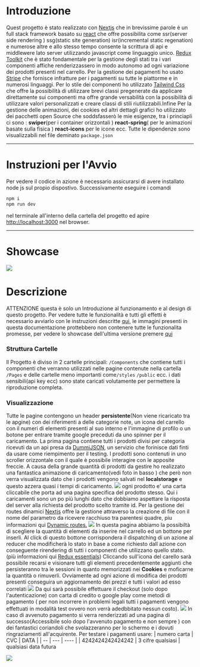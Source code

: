 # Introduzione

Quest progetto è stato realizzato con [Nextjs](https://nextjs.org/) che in brevissime parole è un full stack framework basato su [react]('https://reactjs.org/) che offre possibilita come ssr(server side rendering ) ssg(static site generation) isr(incremental static regenation) e numerose altre e allo stesso tempo consente la scrittura di api e middlewere lato server utilizzando javascript come linguaggio unico. [Redux Toolkit](https://redux-toolkit.js.org/) che è stato fondamentale per la gestione degli stati tra i vari componenti affiche renderizzassero in modo autonomo ad ogni variazione dei prodotti presenti nel carrello. Per la gestione dei pagamenti ho usato [Stripe]('https://stripe.com/com) che fornisce infratture per i pagamenti su tutte le piattorme e in numerosi linguaggi. Per lo stile dei componenti ho utilizzato [Tailwind Css](https://tailwindcss.com/) che offre la possibilità di utilizzare brevi classi pregenerate da applicare direttamente sui componenti ma offre grande versabilità con la possibilità di utilizzare valori personalizzati e creare classi di stili riutilizzabili.Infine Per la gestione delle animazioni, dei cookies ed altri dettagli grafici ho utilizzato dei pacchetti open Source che soddsfasserò le mie esigenze, tra i princiapli ci sono : **swiper**(per i container orizzontali ) **react-spring**( per le animazioni basate sulla fisica ) **react-icons** per le icone ecc. Tutte le dipendenze sono visualizzabili nel file deminato `package.json`

---

# Instruzioni per l'Avvio

Per vedere il codice in azione è necessario assicurarsi di avere installato node js sul propio dispostivo. Successivamente eseguire i comandi

```bash
npm i
npm run dev
```

nel terminale all'interno della cartella del progetto ed apire [http://localhost:3000](http://localhost:3000) nel browser.

---

# Showcase

[![](https://drive.google.com/uc?export=download&id=1TLT_ojP-qiaZDQ-vNp9-UMOOc7TJ3z2G)](https://drive.google.com/file/d/1cbQ_o3IUreZhhf15HFRJf12rZLlciIjw/view?usp=sharing 'Premi per visualizzare')

# Descrizione

ATTENZIONE questa è solo un Introduzione al funzionamento e al design di questo progetto. Per vedere tutte le funzionalità e tutti gli effetti è necessario avviarlo con le instruzioni descritte [qui](#instruzioni-per-lavvio), le immagini presenti in questa documentazione prottebbero non contenere tutte le funzionalita promesse, per vedere lo showcase dell'ultima versione premere [qui](#showcase)

### Struttura Cartelle

Il Progetto è diviso in 2 cartelle principali: `/Components` che contiene tutti i componenti che verranno utilizzati nelle pagine contenute nella cartella `/Pages` e delle cartelle meno importanti come`/styles` `/public` ecc. i dati sensibili(api key ecc) sono state caricati volutamente per permettere la riproduzione completa.

### Visualizzazione

Tutte le pagine contengono un header **persistente**(Non viene ricaricato tra le apgine) con dei riferimenti a delle categorie note, un icona del carrello con il numeri di elementi presenti al suo interno e l'immagine di profilo o un botone per entrare tramite google preceduti da uno spinner per il caricamento. La prima pagina contiene tutti i prodotti divisi per categoria ricevuti da un api presa da [DummiJSON](https://dummyjson.com/), un servizio che forinisce dati finti da usare come riempimento per il testing. I prodotti sono contenuti in uno scroller orizzontale con il quale è possibile interagire con le apposite freccie. A causa della grande quantità di prodotti da gestire ho realizzato una fantastica animazione di caricamento(vedi foto in basso ) che però non verra visualizzata dato che i prodotti vengono salvati nel **localstorage** e questo azzera quasi i tempi di caricamento.
![](https://drive.google.com/uc?export=download&id=1eYlpjNB-Pcu7yWzPfc9fwGAi_pYufrTO)
ogni prodotto e' una carta cliccabile che porta ad una pagina specifica del prodotto stesso. Qui i caricamenti sono un po più lunghi dato che dobbiamo aspettare la risposta del server alla richiesta del prodotto scelto tramite id. Per la gestione dei routes dinamici [Nextjs](https://nextjs.org/) offre la gestione attraverso la creazione di file con il nome del parametro da ricevere racchiuso tra parentesi quadre, piu informazioni qui [Dynamic routes.](https://nextjs.org/docs/routing/dynamic-routes) ![](https://drive.google.com/uc?export=download&id=1rf_fsrQ3gWRYHtBCdjJobOxeGlfIDejy)
In questa pagina abbiamo la possibiltà di scegliere la quantità di elementi da inserire nel carrello ed un bottone per inserli. Al click di questo bottone corrispondera il dispatching di un azione al reducer che modificherà lo stato in base a come richiesto dall azione con conseguente rirendering di tutti i componenti che utilizzano quello stato. (più informazioni qui [Redux essentials](https://redux.js.org/tutorials/essentials/part-1-overview-concepts)) Cliccando sull'icona del carello sarà possibile recarsi e visionare tutti gli elementi precedentemente aggiunti che persisteranno tra le sessioni in quanto memorizzati nei **Cookies** e moficarne la quantità o rimuverli. Ovviamente ad ogni azione di modifica dei prodotti presenti conseguira un aggiornamento dei prezzi e tutti i valori ad esso correlati ![](https://drive.google.com/uc?export=download&id=1GCmGqLwWGoC9NAw1IyiBa5dvlLZjYbAe) Da qui sarà possibile effettuare il checkout (solo dopo l'autenticazione) con carta di credito o google play come metodi di pagamento ( per non incorrere in problemi legali tutti i pagamenti vengono effettuati in modalità test ovvero non verrà adedbbitato nessun costo). ![](https://drive.google.com/uc?export=download&id=1cczQWKYsKPSwKVzSr_RRLDZCQUd-zieP) In caso di avvenuto pagamento si verra renderizzati ad una pagina di successo(Accessibile solo dopo l'avvenuto pagamento e non sempre ) con dei fantastici coriandoli che svolazzeranno per lo schermo e i dovuti ringraziamenti all'acquirente. Per testare i pagamenti usare:
| numero carta | CVC | DATA |
| -- | --- | ---- |
| 4242424242424242 | 3 cifre qualsiasi | qualsiasi data futura

![](https://drive.google.com/uc?export=download&id=1cN79buj5lTZGGJiSJ8d2OC61BHVG8vKn)
